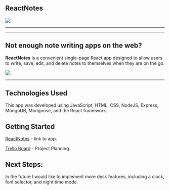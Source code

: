 ## ReactNotes

<img src="https://i.imgur.com/NWLO3Mm.png"/>

---

---

## Not enough note writing apps on the web?

**ReactNotes** is a convenient single-page React app designed to allow users to write, save, edit, and delete notes to themselves when they are on the go.

<img src="https://i.imgur.com/rsKXdZV.png"/>

---

## Technologies Used

This app was developed using JavaScript, HTML, CSS, NodeJS, Express, MongoDB, Mongoose, and the React framework.

## Getting Started

[ReactNotes](https://reactnotescl.herokuapp.com/) - link to app.

[Trello Board](https://trello.com/b/5hacchqO/reactnotes) - Project Planning.

## Next Steps:

In the future I would like to implement more desk features, including a clock, font selector, and night time mode.